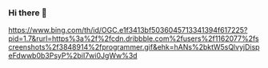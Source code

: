### Hi there 👋
<!-- <img align="right" width="400px" src = "https://user-images.githubusercontent.com/88455397/217031105-0fa5db2e-28eb-40aa-96b6-b7fc6071618d.png"/> -->
https://www.bing.com/th/id/OGC.e1f3413bf5036045713341394f617225?pid=1.7&rurl=https%3a%2f%2fcdn.dribbble.com%2fusers%2f1162077%2fscreenshots%2f3848914%2fprogrammer.gif&ehk=hANs%2bktW5sQlvyjDispeFdwwb0b3PsyP%2biI7wi0JgWw%3d




